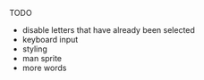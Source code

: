 TODO

- disable letters that have already been selected
- keyboard input
- styling
- man sprite
- more words
